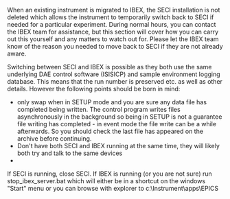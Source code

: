 When an existing instrument is migrated to IBEX, the SECI installation is not deleted which allows the instrument to temporarily switch back to SECI if needed for a particular experiment. During normal hours, you can contact the IBEX team for assistance, but this section will cover how you can carry out this yourself and any matters to watch out for. Please let the IBEX team know of the reason you needed to move back to SECI if they are not already aware.

Switching between SECI and IBEX is possible as they both use the same underlying DAE control software (ISISICP) and sample environment logging database. This means that the run number is preserved etc. as well as other details. However the following points should be born in mind:
* only swap when in SETUP mode and you are sure any data file has completed being written. The control program writes files asynchronously in the background so being in SETUP is not a guarantee file writing has completed - in event mode the file write can be a while afterwards. So you should check the last file has appeared on the archive before continuing.
* Don't have both SECI and IBEX running at the same time, they will likely both try and talk to the same devices
* 

If SECI is running, close SECI. If IBEX is running (or you are not sure) run stop_ibex_server.bat which will either be in a shortcut on the windows "Start" menu or you can browse with explorer to c:\\Instrument\\apps\\EPICS       